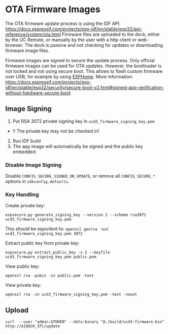 # OTA Firmware Images

The OTA firmware update process is using the IDF API: https://docs.espressif.com/projects/esp-idf/en/stable/esp32/api-reference/system/ota.html
Firmware files are uploaded to the dock, either by the UC Remote, or manually by the user with a http client or web-browser.
The dock is passive and not checking for updates or downloading firmware image files.

Firmware images are signed to secure the update process. Only official firmware images can be used for OTA updates.
However, the bootloader is not locked and not using secure boot.
This allows to flash custom firmware over USB, for example by using [ESPHome](https://esphome.io/).
More information:
https://docs.espressif.com/projects/esp-idf/en/stable/esp32/security/secure-boot-v2.html#signed-app-verification-without-hardware-secure-boot

## Image Signing

1. Put RSA 3072 private signing key in `ucd3_firmware_signing_key.pem`
  - ‼️ The private key may not be checked in!
2. Run IDF build
3. The app image will automatically be signed and the public key embedded.

### Disable Image Signing

Disable `CONFIG_SECURE_SIGNED_ON_UPDATE`, or remove all `CONFIG_SECURE_*` options in `sdkconfig.defaults`.

### Key Handling

Create private key:
```shell
espsecure.py generate_signing_key --version 2 --scheme rsa3072 ucd3_firmware_signing_key.pem
```

This _should_ be equivilent to: `openssl genrsa -out ucd3_firmware_signing_key.pem 3072`

Extract public key from private key:
```shell
espsecure.py extract_public_key -v 2 --keyfile  ucd3_firmware_signing_key.pem public.pem 
```

View public key:
```shell
openssl rsa -pubin -in public.pem -text
```

View private key:
```shell
openssl rsa -in ucd3_firmware_signing_key.pem -text -noout
```

## Upload

```shell
curl  --user "admin:$TOKEN" --data-binary "@./build/ucd3-firmware.bin" http://${DOCK_IP}/update
```
